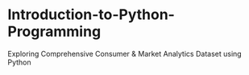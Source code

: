 # Introduction-to-Python-Programming
Exploring Comprehensive Consumer &amp; Market Analytics Dataset using Python
